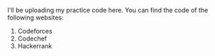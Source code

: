 I'll be uploading my practice code here. You can find the code of the following websites:

1. Codeforces
2. Codechef
3. Hackerrank
